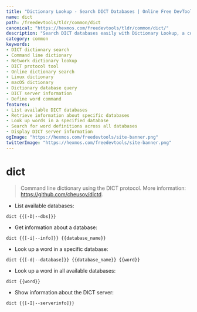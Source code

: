 ```yaml
---
title: "Dictionary Lookup - Search DICT Databases | Online Free DevTools by Hexmos"
name: dict
path: /freedevtools/tldr/common/dict
canonical: "https://hexmos.com/freedevtools/tldr/common/dict/"
description: "Search DICT databases easily with Dictionary Lookup, a command-line tool. Access definitions and information across various databases. Free online tool, no registration required."
category: common
keywords:
- DICT dictionary search
- Command line dictionary
- Network dictionary lookup
- DICT protocol tool
- Online dictionary search
- Linux dictionary
- macOS dictionary
- Dictionary database query
- DICT server information
- Define word command
features:
- List available DICT databases
- Retrieve information about specific databases
- Look up words in a specified database
- Search for word definitions across all databases
- Display DICT server information
ogImage: "https://hexmos.com/freedevtools/site-banner.png"
twitterImage: "https://hexmos.com/freedevtools/site-banner.png"
---
```


# dict

> Command line dictionary using the DICT protocol.
> More information: <https://github.com/cheusov/dictd>.

- List available databases:

`dict {{[-D|--dbs]}}`

- Get information about a database:

`dict {{[-i|--info]}} {{database_name}}`

- Look up a word in a specific database:

`dict {{[-d|--database]}} {{database_name}} {{word}}`

- Look up a word in all available databases:

`dict {{word}}`

- Show information about the DICT server:

`dict {{[-I|--serverinfo]}}`
